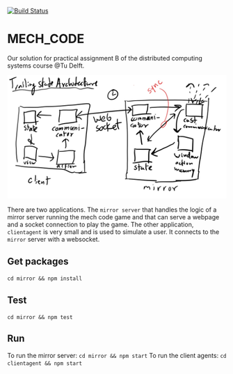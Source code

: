 [![Build Status](https://travis-ci.com/levilime/MECH_CODE.svg?token=DSEudXAbTYfhmbpb1SUP&branch=dev)](https://travis-ci.com/levilime/MECH_CODE)
# MECH_CODE

Our solution for practical assignment B of the distributed computing systems course @Tu Delft. 

![](READMEIMGS/sketchArchitecture.jpg)

There are two applications. The `mirror server` that handles the logic of a mirror server running the mech code game and
that can serve a webpage and a socket connection to play the game. The other application, `clientagent` is very small and
is used to simulate a user. It connects to the `mirror` server with a websocket.

## Get packages

`cd mirror && npm install`

## Test

`cd mirror && npm test`

## Run

To run the mirror server: `cd mirror && npm start`
To run the client agents: `cd clientagent && npm start`
